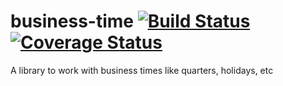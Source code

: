 # business-time [![Build Status](https://travis-ci.com/adaptiveteam/business-time.svg?token=GPoDrDysexsgrHiHXNYM&branch=develop)](https://travis-ci.com/adaptiveteam/business-time) [![Coverage Status](https://coveralls.io/repos/github/adaptiveteam/business-time/badge.svg?branch=develop&t=vOIbBY)](https://coveralls.io/github/adaptiveteam/business-time?branch=develop)

A library to work with business times like quarters, holidays, etc
